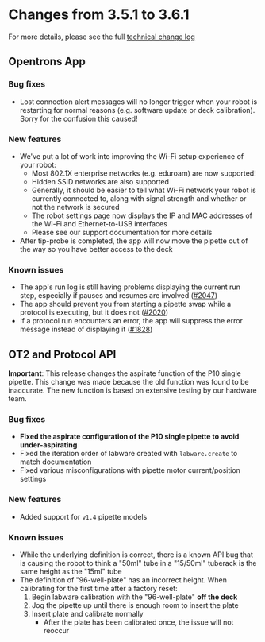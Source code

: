# Changes from 3.5.1 to 3.6.1

For more details, please see the full [technical change log][changelog]

[changelog]: https://github.com/Opentrons/opentrons/blob/edge/CHANGELOG.md

<!-- start:@opentrons/app -->
## Opentrons App

### Bug fixes

- Lost connection alert messages will no longer trigger when your robot is restarting for normal reasons (e.g. software update or deck calibration). Sorry for the confusion this caused!

### New features

- We've put a lot of work into improving the Wi-Fi setup experience of your robot:
    - Most 802.1X enterprise networks (e.g. eduroam) are now supported!
    - Hidden SSID networks are also supported
    - Generally, it should be easier to tell what Wi-Fi network your robot is currently connected to, along with signal strength and whether or not the network is secured
    - The robot settings page now displays the IP and MAC addresses of the Wi-Fi and Ethernet-to-USB interfaces
    - Please see our support documentation for more details
- After tip-probe is completed, the app will now move the pipette out of the way so you have better access to the deck

### Known issues

- The app's run log is still having problems displaying the current run step, especially if pauses and resumes are involved ([#2047][2047])
- The app should prevent you from starting a pipette swap while a protocol is
executing, but it does not ([#2020][2020])
- If a protocol run encounters an error, the app will suppress the error message instead of displaying it ([#1828][1828])

[2047]: https://github.com/Opentrons/opentrons/issues/2047
[2020]: https://github.com/Opentrons/opentrons/issues/2020
[1828]: https://github.com/Opentrons/opentrons/issues/1828

<!-- end:@opentrons/app -->

<!-- start:@opentrons/api -->
## OT2 and Protocol API

**Important**: This release changes the aspirate function of the P10 single pipette. This change was made because the old function was found to be inaccurate. The new function is based on extensive testing by our hardware team.

### Bug fixes

- **Fixed the aspirate configuration of the P10 single pipette to avoid under-aspirating**
- Fixed the iteration order of labware created with `labware.create` to match documentation
- Fixed various misconfigurations with pipette motor current/position settings

### New features

- Added support for `v1.4` pipette models

### Known issues

- While the underlying definition is correct, there is a known API bug that is causing the robot to think a "50ml" tube in a "15/50ml" tuberack is the same height as the "15ml" tube
- The definition of "96-well-plate" has an incorrect height. When calibrating for the first time after a factory reset:
    1. Begin labware calibration with the "96-well-plate" **off the deck**
    2. Jog the pipette up until there is enough room to insert the plate
    3. Insert plate and calibrate normally
        - After the plate has been calibrated once, the issue will not reoccur


<!-- end:@opentrons/api -->
